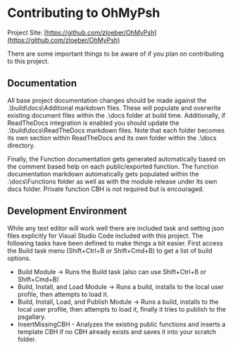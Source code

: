 # Contributing to OhMyPsh

Project Site: [https://github.com/zloeber/OhMyPsh](https://github.com/zloeber/OhMyPsh)

There are some important things to be aware of if you plan on contributing to this project.

## Documentation
All base project documentation changes should be made against the .\build\docs\Additional markdown files. These will populate and overwrite existing document files within the .\docs folder at build time. Additionally, if ReadTheDocs integration is enabled you should update the .\build\docs\ReadTheDocs markdown files. Note that each folder becomes its own section within ReadTheDocs and its own folder within the .\docs directory.

Finally, the Function documentation gets generated automatically based on the comment based help on each public/exported function. The function documentation markdown automatically gets populated within the .\docs\Functions folder as well as with the module release under its own docs folder. Private function CBH is not required but is encouraged.

## Development Environment
While any text editor will work well there are included task and setting json files explicitly for Visual Studio Code included with this project. The following tasks have been defined to make things a bit easier. First access the Build task menu (Shift+Ctrl+B or Shift+Cmd+B) to get a list of build options.

- Build Module -> Runs the Build task (also can use Shift+Ctrl+B or Shift+Cmd+B)
- Build, Install, and Load Module -> Runs a build, installs to the local user profile, then attempts to load it.
- Build, Install, Load, and Publish Module -> Runs a build, installs to the local user profile, then attempts to load it, finally it tries to publish to the psgallary.
- InsertMissingCBH - Analyzes the existing public functions and inserts a template CBH if no CBH already exists and saves it into your scratch folder.
